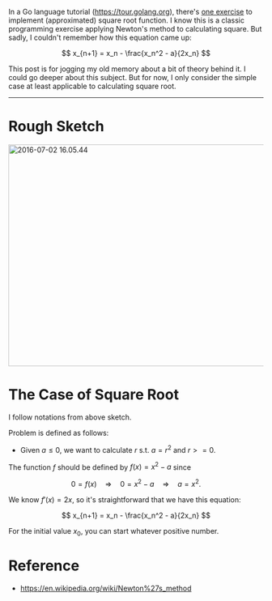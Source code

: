 <!--
{
  "title": "Newton's Method",
  "date": "2016-07-01T22:08:25.000Z",
  "category": "",
  "tags": [
    "algorithm"
  ],
  "draft": false
}
-->

In a Go language tutorial (https://tour.golang.org), there's [one exercise](https://tour.golang.org/flowcontrol/8) to implement (approximated) square root function. 
I know this is a classic programming exercise applying Newton's method to calculating square. But sadly, I couldn't remember how this equation came up:

$$
x_{n+1} = x_n - \frac{x_n^2 - a}{2x_n}
$$

This post is for jogging my old memory about a bit of theory behind it.
I could go deeper about this subject. But for now, I only consider the simple case at least applicable to calculating square root.

----

# Rough Sketch

<a href="http://wp.hiogawa.net/wp-content/uploads/2016/07/2016-07-02-16.05.44-1024x768.jpg"><img src="http://wp.hiogawa.net/wp-content/uploads/2016/07/2016-07-02-16.05.44-1024x768.jpg" alt="2016-07-02 16.05.44" width="584" height="438" class="alignnone size-large wp-image-1107" /></a>

# The Case of Square Root

I follow notations from above sketch.

Problem is defined as follows:

- Given $a \le 0$, we want to calculate $r$ s.t. $a = r^2$ and $r >= 0$. 

The function $f$ should be defined by $f(x) = x^2 - a$ since 

$$
0 = f(x) \quad \Rightarrow \quad 0 = x^2 - a \quad \Rightarrow \quad a = x^2.
$$

We know $f'(x) = 2x$, so it's straightforward that we have this equation:

$$
x_{n+1} = x_n - \frac{x_n^2 - a}{2x_n}
$$

For the initial value $x_0$, you can start whatever positive number.


# Reference

- https://en.wikipedia.org/wiki/Newton%27s_method
